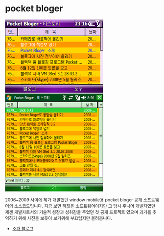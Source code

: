 # pocket bloger
![image](https://raw.githubusercontent.com/charles96/pocketbloger/master/Assets/app_main_old.png?token=GHSAT0AAAAAACB536PO3IEX3POPE4QFNIUKZDHE4BA)
![image](https://raw.githubusercontent.com/charles96/pocketbloger/master/Assets/app_main_ppc.png?token=GHSAT0AAAAAACB536POJUCJNNEQVB74AZ6WZDHE7JA)

2006~2009 사이에 제가 개발했던 window mobile용  pocket bloger 공개 소프트웨어의 소스코드입니다. 
지금 보면 하찮은 소프트웨어이지만 그 당시 주니어 개발자였던 제겐 개발자로서의 기술적 성장과 성취감을 주었던 첫 공개 프로젝트 였으며
과거를 추억하기 위해 사진을 보듯이 보기위해 부끄럽지만 올려봅니다.

* [소개 블로그](https://charlesagit.tistory.com/59)
